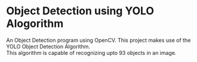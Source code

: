 # Object Detection using YOLO Alogorithm
An Object Detection program using OpenCV. This project makes use of the YOLO Object Detection Algorithm. <br>
This algorithm is capable of recognizing upto 93 objects in an image.
